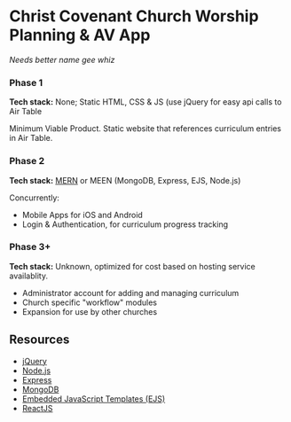 # Christ Covenant Church Worship Planning & AV App
*Needs better name gee whiz*

### Phase 1
**Tech stack:** None; Static HTML, CSS & JS (use jQuery for easy api calls to Air Table  
  
Minimum Viable Product. Static website that references curriculum entries in Air Table.

### Phase 2
**Tech stack:** [MERN](https://www.mongodb.com/mern-stack) or MEEN (MongoDB, Express, EJS, Node.js)  
  
Concurrently:
- Mobile Apps for iOS and Android
- Login & Authentication, for curriculum progress tracking

### Phase 3+
**Tech stack:** Unknown, optimized for cost based on hosting service availablity.
- Administrator account for adding and managing curriculum
- Church specific "workflow" modules
- Expansion for use by other churches

## Resources
- [jQuery](https://jquery.com/)
- [Node.js](https://nodejs.org/en)
- [Express](http://expressjs.com/)
- [MongoDB](https://www.mongodb.com/)
- [Embedded JavaScript Templates (EJS)](https://ejs.co/)
- [ReactJS](https://react.dev/)
